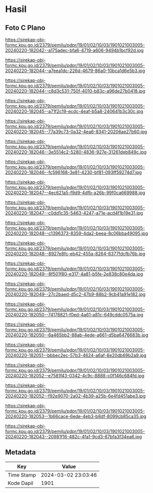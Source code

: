 # Hasil

## Foto C Plano

https://sirekap-obj-formc.kpu.go.id/2379/pemilu/pdpr/19/01/02/10/03/1901021003005-20240220-182042--a175adec-bfa6-4719-a606-9494b1bcf92d.jpg

https://sirekap-obj-formc.kpu.go.id/2379/pemilu/pdpr/19/01/02/10/03/1901021003005-20240220-182044--a7eea1dc-226d-4679-86a0-10bca1d6e5b3.jpg

https://sirekap-obj-formc.kpu.go.id/2379/pemilu/pdpr/19/01/02/10/03/1901021003005-20240220-182044--c8d3c531-750f-4010-b83c-a96de27b0418.jpg

https://sirekap-obj-formc.kpu.go.id/2379/pemilu/pdpr/19/01/02/10/03/1901021003005-20240220-182045--a71f2c19-ecdc-4eaf-b5a8-240641b3c30c.jpg

https://sirekap-obj-formc.kpu.go.id/2379/pemilu/pdpr/19/01/02/10/03/1901021003005-20240220-182045--77a39c73-0a32-4ea6-8341-20206ae27b60.jpg

https://sirekap-obj-formc.kpu.go.id/2379/pemilu/pdpr/19/01/02/10/03/1901021003005-20240220-182046--3e5514c2-5280-4836-927e-31261deb849c.jpg

https://sirekap-obj-formc.kpu.go.id/2379/pemilu/pdpr/19/01/02/10/03/1901021003005-20240220-182046--fc596168-3e81-4230-bf81-093ff59274d7.jpg

https://sirekap-obj-formc.kpu.go.id/2379/pemilu/pdpr/19/01/02/10/03/1901021003005-20240220-182047--4ec621a5-f9d9-4dfb-a26b-99f0ca669988.jpg

https://sirekap-obj-formc.kpu.go.id/2379/pemilu/pdpr/19/01/02/10/03/1901021003005-20240220-182047--c0dd1c35-5463-4247-a71e-acd4f1b19e31.jpg

https://sirekap-obj-formc.kpu.go.id/2379/pemilu/pdpr/19/01/02/10/03/1901021003005-20240220-182048--c1396373-8359-4da2-beea-8c06bba49095.jpg

https://sirekap-obj-formc.kpu.go.id/2379/pemilu/pdpr/19/01/02/10/03/1901021003005-20240220-182048--8927e8fc-eb42-455a-8264-6377fdcfb76b.jpg

https://sirekap-obj-formc.kpu.go.id/2379/pemilu/pdpr/19/01/02/10/03/1901021003005-20240220-182049--8f501f80-e317-4a81-b5fe-2e838c80e4da.jpg

https://sirekap-obj-formc.kpu.go.id/2379/pemilu/pdpr/19/01/02/10/03/1901021003005-20240220-182049--27c2baed-d5c2-47b9-88b2-9cb41a91e182.jpg

https://sirekap-obj-formc.kpu.go.id/2379/pemilu/pdpr/19/01/02/10/03/1901021003005-20240220-182050--74178821-f0ed-4a61-a81c-649cddc0575a.jpg

https://sirekap-obj-formc.kpu.go.id/2379/pemilu/pdpr/19/01/02/10/03/1901021003005-20240220-182050--6a465bb2-88ab-4ede-a661-d5ba6476683b.jpg

https://sirekap-obj-formc.kpu.go.id/2379/pemilu/pdpr/19/01/02/10/03/1901021003005-20240220-182051--bbbec2ec-57b3-4624-a6af-8e20db69b2a9.jpg

https://sirekap-obj-formc.kpu.go.id/2379/pemilu/pdpr/19/01/02/10/03/1901021003005-20240220-182052--e7581f43-0342-4c9c-8888-c0f146c684fd.jpg

https://sirekap-obj-formc.kpu.go.id/2379/pemilu/pdpr/19/01/02/10/03/1901021003005-20240220-182052--f92e9070-2a02-4b39-a25b-6e4fd451abe3.jpg

https://sirekap-obj-formc.kpu.go.id/2379/pemilu/pdpr/19/01/02/10/03/1901021003005-20240220-182053--1b66cace-6ede-4eb3-b8df-8099cb85ca35.jpg

https://sirekap-obj-formc.kpu.go.id/2379/pemilu/pdpr/19/01/02/10/03/1901021003005-20240220-182043--20981f16-482c-4fa1-9cd3-67bfa3f34ea6.jpg


## Metadata

| Key        | Value               |
| ---------- | ------------------- |
| Time Stamp | 2024-03-02 23:03:46 |
| Kode Dapil | 1901                |




